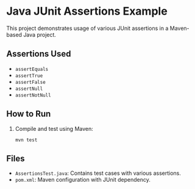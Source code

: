 # Java JUnit Assertions Example

This project demonstrates usage of various JUnit assertions in a Maven-based Java project.

## Assertions Used
- `assertEquals`
- `assertTrue`
- `assertFalse`
- `assertNull`
- `assertNotNull`

## How to Run

1. Compile and test using Maven:
   ```
   mvn test
   ```

## Files
- `AssertionsTest.java`: Contains test cases with various assertions.
- `pom.xml`: Maven configuration with JUnit dependency.
